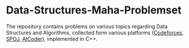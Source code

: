 # Data-Structures-Maha-Problemset

The repository contains problems on various topics regarding Data Structures and Algorithms, collected form various platforms ([Codeforces](https://codeforces.com/), [SPOJ](https://www.spoj.com/problems/classical/), [AtCoder](https://atcoder.jp/)), implemented in C++.

